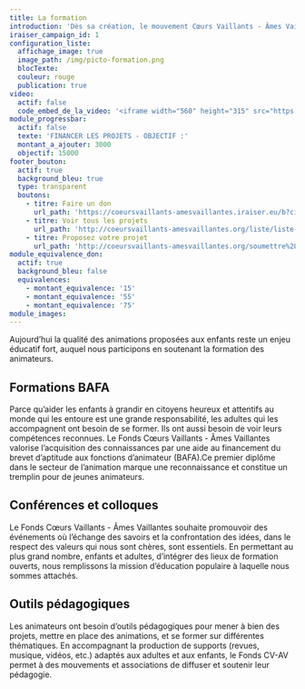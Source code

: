 ```yaml
---
title: La formation
introduction: 'Dès sa création, le mouvement Cœurs Vaillants - Âmes Vaillantes a eu comme préoccupation de permettre à des jeunes d’acquérir des compétences, pour pouvoir en encadrer d’autres. « Il ne faut pas seulement de la mystique, il faut aussi de la « technique », disait le Père Pihan, un des fondateurs des CV-AV.'
iraiser_campaign_id: 1
configuration_liste:
  affichage_image: true
  image_path: /img/picto-formation.png
  blocTexte:
  couleur: rouge
  publication: true
video:
  actif: false
  code_embed_de_la_video: '<iframe width="560" height="315" src="https://www.youtube.com/embed/7Lw7n1ymXAY" frameborder="0" allowfullscreen></iframe>'
module_progressbar:
  actif: false
  texte: 'FINANCER LES PROJETS - OBJECTIF :'
  montant_a_ajouter: 3000
  objectif: 15000
footer_bouton:
  actif: true
  background_bleu: true
  type: transparent
  boutons:
    - titre: Faire un don
      url_path: 'https://coeursvaillants-amesvaillantes.iraiser.eu/b?cid=1'
    - titre: Voir tous les projets
      url_path: 'http://coeursvaillants-amesvaillantes.org/liste/liste-des-projets.html'
    - titre: Proposez votre projet
      url_path: 'http://coeursvaillants-amesvaillantes.org/soumettre%20un%20projet.html'
module_equivalence_don:
  actif: true
  background_bleu: false
  equivalences:
    - montant_equivalence: '15'
    - montant_equivalence: '55'
    - montant_equivalence: '75'
module_images:
---
```



Aujourd’hui la qualité des animations proposées aux enfants reste un enjeu éducatif fort, auquel nous participons en soutenant la formation des animateurs.

## Formations BAFA

Parce qu’aider les enfants à grandir en citoyens heureux et attentifs au monde qui les entoure est une grande responsabilité, les adultes qui les accompagnent ont besoin de se former. Ils ont aussi besoin de voir leurs compétences reconnues. Le Fonds Cœurs Vaillants - Âmes Vaillantes valorise l’acquisition des connaissances par une aide au financement du brevet d’aptitude aux fonctions d’animateur (BAFA).Ce premier diplôme dans le secteur de l’animation marque une reconnaissance et constitue un tremplin pour de jeunes animateurs.

## Conférences et colloques

Le Fonds Cœurs Vaillants - Âmes Vaillantes souhaite promouvoir des événements où l’échange des savoirs et la confrontation des idées, dans le respect des valeurs qui nous sont chères, sont essentiels. En permettant au plus grand nombre, enfants et adultes, d’intégrer des lieux de formation ouverts, nous remplissons la mission d’éducation populaire à laquelle nous sommes attachés.

## Outils pédagogiques

Les animateurs ont besoin d’outils pédagogiques pour mener à bien des projets, mettre en place des animations, et se former sur différentes thématiques. En accompagnant la production de supports (revues, musique, vidéos, etc.) adaptés aux adultes et aux enfants, le Fonds CV-AV permet à des mouvements et associations de diffuser et soutenir leur pédagogie.